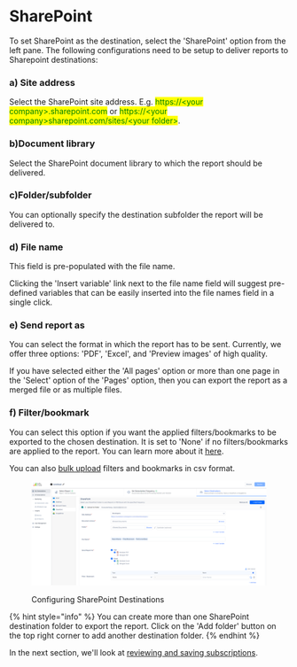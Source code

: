 # SharePoint

To set SharePoint as the destination, select the 'SharePoint' option from the left pane. The following configurations need to be setup to deliver reports to Sharepoint destinations:

### **a) Site address**&#x20;

Select the SharePoint site address. E.g. <mark style="color:green;">https://\<your company>.sharepoint.com</mark> or <mark style="color:green;">https://\<your company>sharepoint.com/sites/\<your folder></mark>.

### b)Document library

Select the SharePoint document library to which the report should be delivered.

### c)Folder/subfolder

You can optionally specify the destination subfolder the report will be delivered to.

### **d) File name**&#x20;

This field is pre-populated with the file name.&#x20;

Clicking the 'Insert variable' link next to the file name field will suggest pre-defined variables that can be easily inserted into the file names field in a single click.

### e) Send report as&#x20;

You can select the format in which the report has to be sent. Currently, we offer three options: 'PDF', 'Excel', and 'Preview images' of high quality.&#x20;

If you have selected either the 'All pages' option or more than one page in the 'Select' option of the 'Pages' option, then you can export the report as a merged file or as multiple files.

### **f) Filter/bookmark**&#x20;

You can select this option if you want the applied filters/bookmarks to be exported to the chosen destination. It is set to 'None' if no filters/bookmarks are applied to the report. You can learn more about it [here](sharepoint.md#filter).

You can also [bulk upload](https://app.gitbook.com/o/Bi5mNLq31yHE9Ep9vISb/s/EbkCXCUXmtUq5tcnUtZE/\~/changes/237/working-with-inforiver/11.-scheduling-reports/create-new-subscription/select-destination-s/onedrive#e-bulk-upload) filters and bookmarks in csv format.

<figure><img src="../../../../.gitbook/assets/image (16).png" alt=""><figcaption><p>Configuring SharePoint Destinations</p></figcaption></figure>

{% hint style="info" %}
You can create more than one SharePoint destination folder to export the report. Click on the 'Add folder' button on the top right corner to add another destination folder.
{% endhint %}

In the next section, we'll look at [reviewing and saving subscriptions](../review-and-save-subscription.md).
